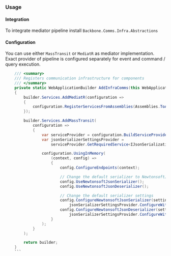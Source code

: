 

### Usage

#### Integration

To integrate mediator pipeline install `Backbone.Comms.Infra.Abstractions`

#### Configuration

You can use either `MassTransit` or `MediatR` as mediator implementation. Exact provider of pipeline is configured separately for event and command / query execution. 

```csharp
    /// <summary>
    /// Registers communication infrastructure for components
    /// </summary>
    private static WebApplicationBuilder AddInfraComms(this WebApplicationBuilder builder)
    {
        builder.Services.AddMediatR(configuration =>
        {
            configuration.RegisterServicesFromAssemblies(Assemblies.ToArray());
        });

        builder.Services.AddMassTransit(
            configuration =>
            {
                var serviceProvider = configuration.BuildServiceProvider();
                var jsonSerializerSettingsProvider =
                    serviceProvider.GetRequiredService<IJsonSerializationSettingsProvider>();

                configuration.UsingInMemory(
                    (context, config) =>
                    {
                        config.ConfigureEndpoints(context);

                        // Change the default serializer to NewtonsoftJson
                        config.UseNewtonsoftJsonSerializer();
                        config.UseNewtonsoftJsonDeserializer();

                        // Change the default serializer settings
                        config.ConfigureNewtonsoftJsonSerializer(settings =>
                            jsonSerializerSettingsProvider.ConfigureWithTypeHandling(settings));
                        config.ConfigureNewtonsoftJsonDeserializer(settings =>
                            jsonSerializerSettingsProvider.ConfigureWithTypeHandling(settings));
                    }
                );
            }
        );

        return builder;
    }
    ```